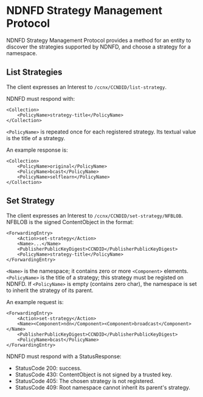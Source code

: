 # NDNFD Strategy Management Protocol

NDNFD Strategy Management Protocol provides a method for an entity to discover the strategies supported by NDNFD, and choose a strategy for a namespace.

## List Strategies

The client expresses an Interest to `/ccnx/CCNDID/list-strategy`.

NDNFD must respond with:

	<Collection>
		<PolicyName>strategy-title</PolicyName>
	</Collection>

`<PolicyName>` is repeated once for each registered strategy. Its textual value is the title of a strategy.

An example response is:

	<Collection>
		<PolicyName>original</PolicyName>
		<PolicyName>bcast</PolicyName>
		<PolicyName>selflearn</PolicyName>
	</Collection>

## Set Strategy

The client expresses an Interest to `/ccnx/CCNDID/set-strategy/NFBLOB`. NFBLOB is the signed ContentObject in the format:

	<ForwardingEntry>
		<Action>set-strategy</Action>
		<Name>...</Name>
		<PublisherPublicKeyDigest>CCNDID</PublisherPublicKeyDigest>
		<PolicyName>strategy-title</PolicyName>
	</ForwardingEntry>

`<Name>` is the namespace; it contains zero or more `<Component>` elements. `<PolicyName>` is the title of a strategy; this strategy must be registed on NDNFD. If `<PolicyName>` is empty (contains zero char), the namespace is set to inherit the strategy of its parent.

An example request is:

	<ForwardingEntry>
		<Action>set-strategy</Action>
		<Name><Component>ndn</Component><Component>broadcast</Component></Name>
		<PublisherPublicKeyDigest>CCNDID</PublisherPublicKeyDigest>
		<PolicyName>bcast</PolicyName>
	</ForwardingEntry>

NDNFD must respond with a StatusResponse:

* StatusCode 200: success.
* StatusCode 430: ContentObject is not signed by a trusted key.
* StatusCode 405: The chosen strategy is not registered.
* StatusCode 409: Root namespace cannot inherit its parent's strategy.



